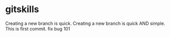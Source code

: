 # gitskills
Creating a new branch is quick.
Creating a new branch is quick AND simple.
This is first commit.
fix bug 101
